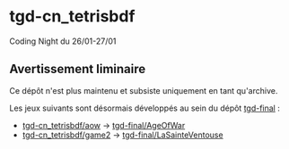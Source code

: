 # tgd-cn_tetrisbdf

Coding Night du 26/01-27/01

## Avertissement liminaire

Ce dépôt n'est plus maintenu et subsiste uniquement en tant qu'archive.

Les jeux suivants sont désormais développés au sein du dépôt [tgd-final](https://github.com/TeleGD/tgd-final) :

* [tgd-cn_tetrisbdf/aow](https://github.com/TeleGD/tgd-cn_tetrisbdf/tree/master/src/aow) -> [tgd-final/AgeOfWar](https://github.com/TeleGD/tgd-final/tree/master/src/games/AgeOfWar)
* [tgd-cn_tetrisbdf/game2](https://github.com/TeleGD/tgd-cn_tetrisbdf/tree/master/src/game2) -> [tgd-final/LaSainteVentouse](https://github.com/TeleGD/tgd-final/tree/master/src/games/LaSainteVentouse)

